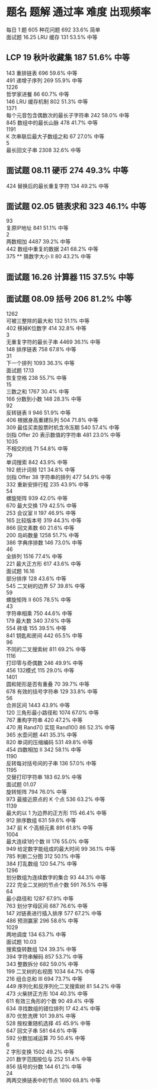 #	题名	题解	通过率	难度	出现频率  
每日 1 题	605	 种花问题  	692	33.6%	简单	
面试题 16.25    LRU 缓存  	131	53.5%	中等	
## LCP 19	       秋叶收藏集  	187	51.6%	中等	
143 
重排链表  	696	59.6%	中等	
491	
递增子序列  	269	55.9%	中等	
1226	
哲学家进餐  	86	60.7%	中等	
146	
LRU 缓存机制  	802	51.3%	中等	
1371	
每个元音包含偶数次的最长子字符串  	242	58.0%	中等	
845	
数组中的最长山脉  	478	41.7%	中等	
1191	
K 次串联后最大子数组之和  	67	27.0%	中等	
5	
最长回文子串  	2308	32.6%	中等	
## 面试题 08.11	硬币  	274	49.3%	中等	
424	
替换后的最长重复字符  	134	49.2%	中等	
## 面试题 02.05	链表求和  	323	46.1%	中等	
93	
复原IP地址  	841	51.1%	中等	
2	
两数相加  	4487	39.2%	中等	
442	
数组中重复的数据  	241	68.2%	中等	
375	
** 猜数字大小 II  	80	43.2%	中等	
## 面试题 16.26	计算器  	115	37.5%	中等	
## 面试题 08.09	括号  	206	81.2%	中等	
1262	
可被三整除的最大和  	132	51.1%	中等	
402	
移掉K位数字  	414	32.8%	中等	
3	
无重复字符的最长子串  	4469	36.1%	中等	
148	
排序链表  	758	67.8%	中等	
31	
下一个排列  	1093	36.3%	中等	
面试题 17.13	
恢复空格  	238	55.7%	中等	
15	
三数之和  	1767	30.4%	中等	
166	
分数到小数  	148	28.3%	中等	
92	
反转链表 II  	946	51.9%	中等	
406	
根据身高重建队列  	504	71.8%	中等	
309	
最佳买卖股票时机含冷冻期  	540	57.4%	中等	
剑指 Offer 20	
表示数值的字符串  	481	23.0%	中等	
1035	
不相交的线  	71	54.8%	中等	
79	
单词搜索  	842	43.9%	中等	
192	
统计词频  	121	34.8%	中等	
剑指 Offer 38	
字符串的排列  	477	54.9%	中等	
332	
重新安排行程  	235	43.9%	中等	
54	
螺旋矩阵  	939	42.0%	中等	
670	
最大交换  	179	42.5%	中等	
253	
会议室 II  	197	46.9%	中等	
165	
比较版本号  	319	44.3%	中等	
866	
回文素数  	60	21.6%	中等	
200	
岛屿数量  	1258	51.7%	中等	
386	
字典序排数  	146	73.0%	中等	
46	
全排列  	1516	77.4%	中等	
221	
最大正方形  	617	43.6%	中等	
面试题 16.16	
部分排序  	128	43.6%	中等	
545	
二叉树的边界  	57	39.8%	中等	
59	
螺旋矩阵 II  	605	78.5%	中等	
43	
字符串相乘  	750	44.6%	中等	
179	
最大数  	340	37.6%	中等	
554	
砖墙  	155	39.5%	中等	
841	
钥匙和房间  	442	65.5%	中等	
96	
不同的二叉搜索树  	811	69.2%	中等	
1116	
打印零与奇偶数  	246	49.9%	中等	
456	
132模式  	115	29.0%	中等	
1401	
圆和矩形是否有重叠  	70	39.7%	中等	
678	
有效的括号字符串  	129	33.8%	中等	
56	
合并区间  	1443	43.9%	中等	
120	
三角形最小路径和  	1074	67.0%	中等	
767	
重构字符串  	420	47.2%	中等	
470	
用 Rand7() 实现 Rand10()  	86	52.3%	中等	
365	
水壶问题  	441	35.3%	中等	
820	
单词的压缩编码  	531	49.8%	中等	
454	
四数相加 II  	342	58.1%	中等	
1190	
反转每对括号间的子串  	136	57.0%	中等	
1195	
交替打印字符串  	183	62.9%	中等	
面试题 01.07	
旋转矩阵  	794	76.0%	中等	
973	
最接近原点的 K 个点  	536	63.2%	中等	
1139	
最大的以 1 为边界的正方形  	115	46.4%	中等	
912	
排序数组  	631	59.6%	中等	
347	
前 K 个高频元素  	891	61.8%	中等	
1004	
最大连续1的个数 III  	176	55.0%	中等	
949	
给定数字能组成的最大时间  	99	36.1%	中等	
785	
判断二分图  	312	50.1%	中等	
384	
打乱数组  	120	54.7%	中等	
1296	
划分数组为连续数字的集合  	93	44.3%	中等	
222	
完全二叉树的节点个数  	591	76.5%	中等	
64	
最小路径和  	1287	67.9%	中等	
763	
划分字母区间  	687	76.6%	中等	
147	
对链表进行插入排序  	577	67.2%	中等	
486	
预测赢家  	296	58.6%	中等	
1029	
两地调度  	134	63.7%	中等	
面试题 10.03	
搜索旋转数组  	124	39.3%	中等	
394	
字符串解码  	857	53.7%	中等	
343	
整数拆分  	682	59.0%	中等	
199	
二叉树的右视图  	1034	64.7%	中等	
216	
组合总和 III  	694	73.7%	中等	
449	
序列化和反序列化二叉搜索树  	81	54.2%	中等	
473	
火柴拼正方形  	104	40.3%	中等	
611	
有效三角形的个数  	90	49.4%	中等	
634	
寻找数组的错位排列  	17	42.4%	中等	
870	
优势洗牌  	101	39.8%	中等	
528	
按权重随机选择  	45	45.9%	中等	
647	
回文子串  	581	64.6%	中等	
592	
分数加减运算  	70	50.4%	中等	
6	
Z 字形变换  	1502	49.2%	中等	
201	
数字范围按位与  	252	51.4%	中等	
856	
括号的分数  	144	61.2%	中等	
24	
两两交换链表中的节点  	1690	68.8%	中等	